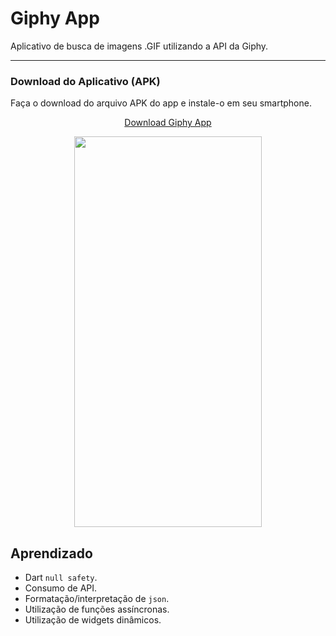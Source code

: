 # Giphy App
Aplicativo de busca de imagens .GIF utilizando a API da Giphy.

***
### Download do Aplicativo (APK)
Faça o download do arquivo APK do app e instale-o em seu smartphone.

<p align="center">
  <a href="https://drive.google.com/u/0/uc?id=1IM0eV_zIKSJPa2zrJICCKP1PJcINrCKT&export=download">Download Giphy App</a>
</p>

 <p align="center">
 <img  width="300" height="625" src="assets/to_readme/presentation.gif">
 <p/>


## Aprendizado
* Dart `null safety`.
* Consumo de API.
* Formatação/interpretação de `json`.
* Utilização de funções assíncronas.
* Utilização de widgets dinâmicos.
